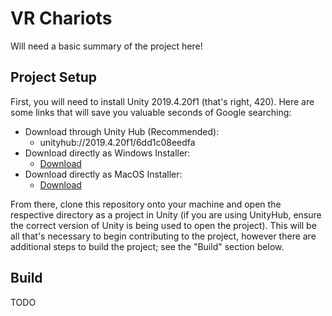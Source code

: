 # VR Chariots

Will need a basic summary of the project here!

## Project Setup

First, you will need to install Unity 2019.4.20f1 (that's right, 420). Here are some links that will save you valuable seconds of Google searching:
- Download through Unity Hub (Recommended):
    - unityhub://2019.4.20f1/6dd1c08eedfa
- Download directly as Windows Installer:
    - [Download](https://unity3d.com/get-unity/download?thank-you=update&download_nid=64467&os=Win)
- Download directly as MacOS Installer:
    - [Download](https://unity3d.com/get-unity/download?thank-you=update&download_nid=64467&os=Mac)

From there, clone this repository onto your machine and open the respective directory as a project in Unity (if you are using UnityHub, ensure the correct version of Unity is being used to open the project). This will be all that's necessary to begin contributing to the project, however there are additional steps to build the project; see the "Build" section below.

## Build

TODO
